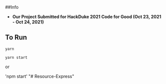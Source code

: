 ##Info
- **Our Project Submitted for HackDuke 2021 Code for Good (Oct 23, 2021 - Oct 24, 2021)**

## To Run

`yarn`

`yarn start`

  or

'npm start'
"# Resource-Express" 
